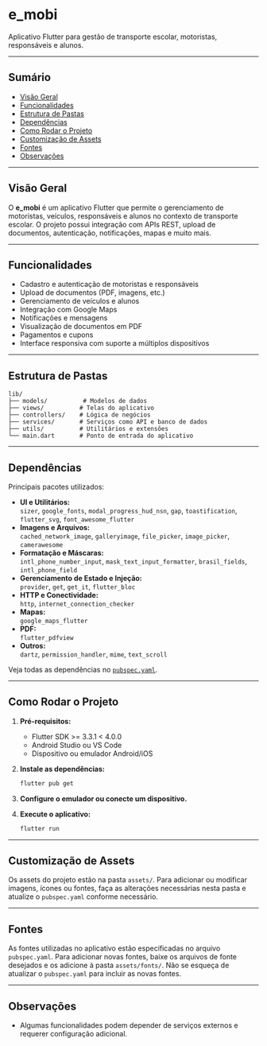 # e_mobi

Aplicativo Flutter para gestão de transporte escolar, motoristas, responsáveis e alunos.

---

## Sumário

- [Visão Geral](#visão-geral)
- [Funcionalidades](#funcionalidades)
- [Estrutura de Pastas](#estrutura-de-pastas)
- [Dependências](#dependências)
- [Como Rodar o Projeto](#como-rodar-o-projeto)
- [Customização de Assets](#customização-de-assets)
- [Fontes](#fontes)
- [Observações](#observações)

---

## Visão Geral

O **e_mobi** é um aplicativo Flutter que permite o gerenciamento de motoristas, veículos, responsáveis e alunos no contexto de transporte escolar. O projeto possui integração com APIs REST, upload de documentos, autenticação, notificações, mapas e muito mais.

---

## Funcionalidades

- Cadastro e autenticação de motoristas e responsáveis
- Upload de documentos (PDF, imagens, etc.)
- Gerenciamento de veículos e alunos
- Integração com Google Maps
- Notificações e mensagens
- Visualização de documentos em PDF
- Pagamentos e cupons
- Interface responsiva com suporte a múltiplos dispositivos

---

## Estrutura de Pastas

```
lib/
├── models/          # Modelos de dados
├── views/          # Telas do aplicativo
├── controllers/    # Lógica de negócios
├── services/       # Serviços como API e banco de dados
├── utils/          # Utilitários e extensões
└── main.dart       # Ponto de entrada do aplicativo
```

---

## Dependências

Principais pacotes utilizados:

- **UI e Utilitários:**  
  `sizer`, `google_fonts`, `modal_progress_hud_nsn`, `gap`, `toastification`, `flutter_svg`, `font_awesome_flutter`
- **Imagens e Arquivos:**  
  `cached_network_image`, `galleryimage`, `file_picker`, `image_picker`, `camerawesome`
- **Formatação e Máscaras:**  
  `intl_phone_number_input`, `mask_text_input_formatter`, `brasil_fields`, `intl_phone_field`
- **Gerenciamento de Estado e Injeção:**  
  `provider`, `get`, `get_it`, `flutter_bloc`
- **HTTP e Conectividade:**  
  `http`, `internet_connection_checker`
- **Mapas:**  
  `google_maps_flutter`
- **PDF:**  
  `flutter_pdfview`
- **Outros:**  
  `dartz`, `permission_handler`, `mime`, `text_scroll`

Veja todas as dependências no [`pubspec.yaml`](pubspec.yaml).

---

## Como Rodar o Projeto

1. **Pré-requisitos:**  
   - Flutter SDK >= 3.3.1 < 4.0.0  
   - Android Studio ou VS Code  
   - Dispositivo ou emulador Android/iOS

2. **Instale as dependências:**
   ```sh
   flutter pub get
   ```

3. **Configure o emulador ou conecte um dispositivo.**

4. **Execute o aplicativo:**
   ```sh
   flutter run
   ```

---

## Customização de Assets

Os assets do projeto estão na pasta `assets/`. Para adicionar ou modificar imagens, ícones ou fontes, faça as alterações necessárias nesta pasta e atualize o `pubspec.yaml` conforme necessário.

---

## Fontes

As fontes utilizadas no aplicativo estão especificadas no arquivo `pubspec.yaml`. Para adicionar novas fontes, baixe os arquivos de fonte desejados e os adicione à pasta `assets/fonts/`. Não se esqueça de atualizar o `pubspec.yaml` para incluir as novas fontes.

---

## Observações

 - Algumas funcionalidades podem depender de serviços externos e requerer configuração adicional.
 